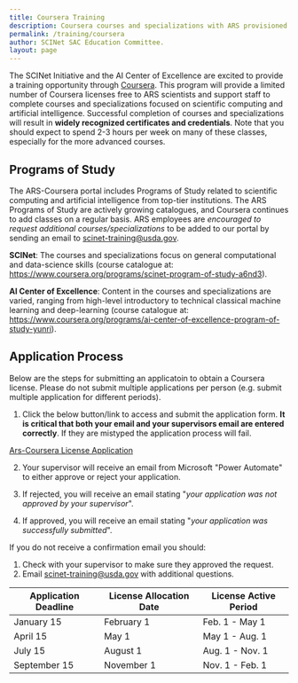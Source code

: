 ```yaml
---
title: Coursera Training
description: Coursera courses and specializations with ARS provisioned licenses
permalink: /training/coursera
author: SCINet SAC Education Committee.
layout: page
---
```


The SCINet Initiative and the AI Center of Excellence are excited to provide a training opportunity through [Coursera](coursera.org). This program will provide a limited number of Coursera licenses free to ARS scientists and support staff to complete courses and specializations focused on scientific computing and artificial intelligence. Successful completion of courses and specializations will result in **widely recognized certificates and credentials**. Note that you should expect to spend 2-3 hours per week on many of these classes, especially for the more advanced courses.

## Programs of Study

The ARS-Coursera portal includes Programs of Study related to scientific computing and artificial intelligence from top-tier institutions. The ARS Programs of Study are actively growing catalogues, and Coursera continues to add classes on a regular basis. ARS employees are *encouraged to request additional courses/specializations* to be added to our portal by sending an email to scinet-training@usda.gov.

**SCINet**: The courses and specializations focus on general computational and data-science skills (course catalogue at: https://www.coursera.org/programs/scinet-program-of-study-a6nd3).

**AI Center of Excellence**: Content in the courses and specializations are varied, ranging from high-level introductory to technical classical machine learning and deep-learning (course catalogue at: https://www.coursera.org/programs/ai-center-of-excellence-program-of-study-yunri).

## Application Process

Below are the steps for submitting an applicatoin to obtain a Coursera license. Please do not submit multiple applications per person (e.g. submit multiple application for different periods).

  1. Click the below button/link to access and submit the application form. **It is critical that both your email and your supervisors email are entered correctly**. If they are mistyped the application process will fail.

  <a href="https://forms.office.com/Pages/ResponsePage.aspx?id=5zZb7e4BvE6GfuA8-g1Gl37NLyOJUxpIsYVlLYOL1ABUMEQ1SUJORVJPNk1EVlNRSFRLUjhHR1BGVS4u" class="usa-button">Ars-Coursera License Application</a>
  
  2. Your supervisor will receive an email from Microsoft "Power Automate" to either approve or reject your application.
    
  3. If rejected, you will receive an email stating "*your application was not approved by your supervisor*".

  4. If approved, you will receive an email stating "*your application was successfully submitted*".

If you do not receive a confirmation email you should:
  1. Check with your supervisor to make sure they approved the request.
  1. Email scinet-training@usda.gov with additional questions. 

| Application Deadline | License Allocation Date | License Active Period |
|----------------------|-------------------------|-----------------------|
|January 15            |February 1               |Feb. 1 - May 1         |
|April 15              |May 1                    |May 1 - Aug. 1         |
|July 15               |August 1                 |Aug. 1 - Nov. 1        |
|September 15          |November 1               |Nov. 1 - Feb. 1        |